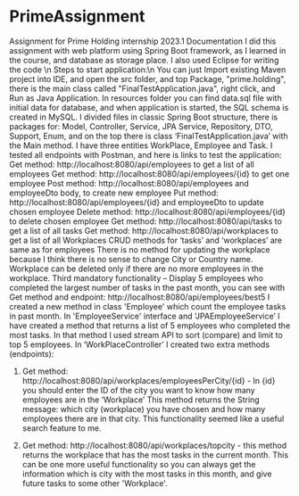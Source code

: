 # PrimeAssignment
Assignment for Prime Holding internship 2023.1
Documentation
I did this assignment with web platform using Spring Boot framework, as I learned in the course, and database as storage place. I also used Eclipse for writing the code \n
Steps to start application:\n
You can just Import existing Maven project into IDE, and open the src folder, and top Package, "prime.holding", there is the main class called "FinalTestApplication.java", right click, and Run as Java Application.
In resources folder you can find data.sql file with initial data for database, and when application is started, the SQL schema is created in MySQL.
I divided files in classic Spring Boot structure, there is packages for: Model, Controller, Service, JPA Service, Repository, DTO, Support, Enum, and on the top there is class  ‘FinalTestApplication.java’  with the Main method.
I have three entities WorkPlace, Employee and Task.
I tested all endpoints with Postman, and here is links to test the application:
Get method: http://localhost:8080/api/employees to get a list of all employees
Get method: http://localhost:8080/api/employees/{id} to get one employee
Post method: http://localhost:8080/api/employees and employeeDto body, to create new employee
Put method: http://localhost:8080/api/employees/{id} and employeeDto to update chosen employee
Delete method: http://localhost:8080/api/employees/{id} to delete chosen employee
Get method: http://localhost:8080/api/tasks to get a list of all tasks
Get method: http://localhost:8080/api/workplaces to get a list of all Workplaces
CRUD methods for ‘tasks’ and ‘workplaces’ are same as for employees
There is no method for updating the workplace because I think there is no sense to change City or Country name.
Workplace can be deleted only if there are no more employees in the workplace.
Third mandatory functionality – Display 5 employees who completed the largest number of tasks in the past month, you can see with Get method and endpoint:  http://localhost:8080/api/employees/best5
I created a new method in class 'Employee' which count the employee tasks in past month.
In 'EmployeeService' interface and ‘JPAEmployeeService’  I have created a method that returns a list of 5 employees who completed the most tasks. In that method I used stream API to sort (compare) and limit to top 5 employees.
In ‘WorkPlaceController’ I created two extra methods (endpoints):
1.	 Get method:  http://localhost:8080/api/workplaces/employeesPerCity/{id}   - 
In {id} you should enter the ID of the city you want to know how many employees are in the ‘Workplace’
This method returns the String message: which city (workplace) you have chosen and how many employees there are in that city.
This functionality seemed like a useful search feature to me.

2.	Get method: http://localhost:8080/api/workplaces/topcity -   this method returns the workplace that has the most tasks in the current month.
This can be one more useful functionality so you can always get the information which is city with the most tasks in this month, and give future tasks to some other 'Workplace'.
